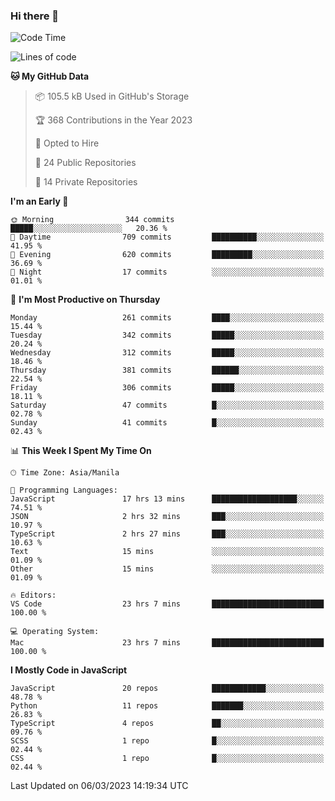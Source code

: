 ### Hi there 👋

<!--START_SECTION:waka-->
![Code Time](http://img.shields.io/badge/Code%20Time-131%20hrs%2058%20mins-blue)

![Lines of code](https://img.shields.io/badge/From%20Hello%20World%20I%27ve%20Written-8.2%20million%20lines%20of%20code-blue)

**🐱 My GitHub Data** 

> 📦 105.5 kB Used in GitHub's Storage 
 > 
> 🏆 368 Contributions in the Year 2023
 > 
> 💼 Opted to Hire
 > 
> 📜 24 Public Repositories 
 > 
> 🔑 14 Private Repositories 
 > 
**I'm an Early 🐤** 

```text
🌞 Morning                344 commits         █████░░░░░░░░░░░░░░░░░░░░   20.36 % 
🌆 Daytime                709 commits         ██████████░░░░░░░░░░░░░░░   41.95 % 
🌃 Evening                620 commits         █████████░░░░░░░░░░░░░░░░   36.69 % 
🌙 Night                  17 commits          ░░░░░░░░░░░░░░░░░░░░░░░░░   01.01 % 
```
📅 **I'm Most Productive on Thursday** 

```text
Monday                   261 commits         ████░░░░░░░░░░░░░░░░░░░░░   15.44 % 
Tuesday                  342 commits         █████░░░░░░░░░░░░░░░░░░░░   20.24 % 
Wednesday                312 commits         █████░░░░░░░░░░░░░░░░░░░░   18.46 % 
Thursday                 381 commits         ██████░░░░░░░░░░░░░░░░░░░   22.54 % 
Friday                   306 commits         █████░░░░░░░░░░░░░░░░░░░░   18.11 % 
Saturday                 47 commits          █░░░░░░░░░░░░░░░░░░░░░░░░   02.78 % 
Sunday                   41 commits          █░░░░░░░░░░░░░░░░░░░░░░░░   02.43 % 
```


📊 **This Week I Spent My Time On** 

```text
🕑︎ Time Zone: Asia/Manila

💬 Programming Languages: 
JavaScript               17 hrs 13 mins      ███████████████████░░░░░░   74.51 % 
JSON                     2 hrs 32 mins       ███░░░░░░░░░░░░░░░░░░░░░░   10.97 % 
TypeScript               2 hrs 27 mins       ███░░░░░░░░░░░░░░░░░░░░░░   10.63 % 
Text                     15 mins             ░░░░░░░░░░░░░░░░░░░░░░░░░   01.09 % 
Other                    15 mins             ░░░░░░░░░░░░░░░░░░░░░░░░░   01.09 % 

🔥 Editors: 
VS Code                  23 hrs 7 mins       █████████████████████████   100.00 % 

💻 Operating System: 
Mac                      23 hrs 7 mins       █████████████████████████   100.00 % 
```

**I Mostly Code in JavaScript** 

```text
JavaScript               20 repos            ████████████░░░░░░░░░░░░░   48.78 % 
Python                   11 repos            ███████░░░░░░░░░░░░░░░░░░   26.83 % 
TypeScript               4 repos             ██░░░░░░░░░░░░░░░░░░░░░░░   09.76 % 
SCSS                     1 repo              █░░░░░░░░░░░░░░░░░░░░░░░░   02.44 % 
CSS                      1 repo              █░░░░░░░░░░░░░░░░░░░░░░░░   02.44 % 
```




 Last Updated on 06/03/2023 14:19:34 UTC
<!--END_SECTION:waka-->
